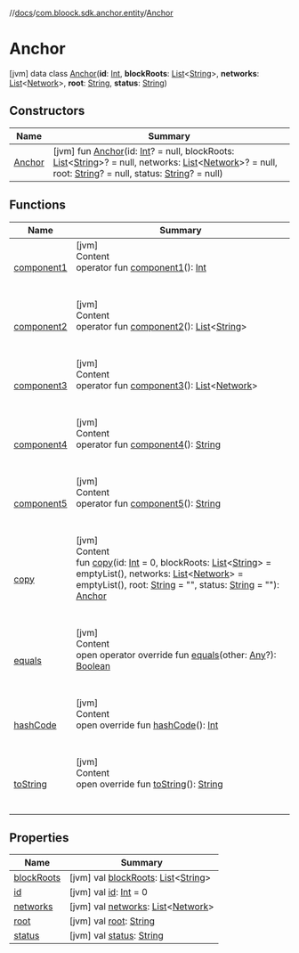 //[docs](../../index.md)/[com.bloock.sdk.anchor.entity](../index.md)/[Anchor](index.md)



# Anchor  
 [jvm] data class [Anchor](index.md)(**id**: [Int](https://kotlinlang.org/api/latest/jvm/stdlib/kotlin/-int/index.html), **blockRoots**: [List](https://kotlinlang.org/api/latest/jvm/stdlib/kotlin.collections/-list/index.html)<[String](https://kotlinlang.org/api/latest/jvm/stdlib/kotlin/-string/index.html)>, **networks**: [List](https://kotlinlang.org/api/latest/jvm/stdlib/kotlin.collections/-list/index.html)<[Network](../-network/index.md)>, **root**: [String](https://kotlinlang.org/api/latest/jvm/stdlib/kotlin/-string/index.html), **status**: [String](https://kotlinlang.org/api/latest/jvm/stdlib/kotlin/-string/index.html))   


## Constructors  
  
|  Name|  Summary| 
|---|---|
| <a name="com.bloock.sdk.anchor.entity/Anchor/Anchor/#kotlin.Int?#kotlin.collections.List[kotlin.String]?#kotlin.collections.List[com.bloock.sdk.anchor.entity.Network]?#kotlin.String?#kotlin.String?/PointingToDeclaration/"></a>[Anchor](-anchor.md)| <a name="com.bloock.sdk.anchor.entity/Anchor/Anchor/#kotlin.Int?#kotlin.collections.List[kotlin.String]?#kotlin.collections.List[com.bloock.sdk.anchor.entity.Network]?#kotlin.String?#kotlin.String?/PointingToDeclaration/"></a> [jvm] fun [Anchor](-anchor.md)(id: [Int](https://kotlinlang.org/api/latest/jvm/stdlib/kotlin/-int/index.html)? = null, blockRoots: [List](https://kotlinlang.org/api/latest/jvm/stdlib/kotlin.collections/-list/index.html)<[String](https://kotlinlang.org/api/latest/jvm/stdlib/kotlin/-string/index.html)>? = null, networks: [List](https://kotlinlang.org/api/latest/jvm/stdlib/kotlin.collections/-list/index.html)<[Network](../-network/index.md)>? = null, root: [String](https://kotlinlang.org/api/latest/jvm/stdlib/kotlin/-string/index.html)? = null, status: [String](https://kotlinlang.org/api/latest/jvm/stdlib/kotlin/-string/index.html)? = null)   <br>


## Functions  
  
|  Name|  Summary| 
|---|---|
| <a name="com.bloock.sdk.anchor.entity/Anchor/component1/#/PointingToDeclaration/"></a>[component1](component1.md)| <a name="com.bloock.sdk.anchor.entity/Anchor/component1/#/PointingToDeclaration/"></a>[jvm]  <br>Content  <br>operator fun [component1](component1.md)(): [Int](https://kotlinlang.org/api/latest/jvm/stdlib/kotlin/-int/index.html)  <br><br><br>
| <a name="com.bloock.sdk.anchor.entity/Anchor/component2/#/PointingToDeclaration/"></a>[component2](component2.md)| <a name="com.bloock.sdk.anchor.entity/Anchor/component2/#/PointingToDeclaration/"></a>[jvm]  <br>Content  <br>operator fun [component2](component2.md)(): [List](https://kotlinlang.org/api/latest/jvm/stdlib/kotlin.collections/-list/index.html)<[String](https://kotlinlang.org/api/latest/jvm/stdlib/kotlin/-string/index.html)>  <br><br><br>
| <a name="com.bloock.sdk.anchor.entity/Anchor/component3/#/PointingToDeclaration/"></a>[component3](component3.md)| <a name="com.bloock.sdk.anchor.entity/Anchor/component3/#/PointingToDeclaration/"></a>[jvm]  <br>Content  <br>operator fun [component3](component3.md)(): [List](https://kotlinlang.org/api/latest/jvm/stdlib/kotlin.collections/-list/index.html)<[Network](../-network/index.md)>  <br><br><br>
| <a name="com.bloock.sdk.anchor.entity/Anchor/component4/#/PointingToDeclaration/"></a>[component4](component4.md)| <a name="com.bloock.sdk.anchor.entity/Anchor/component4/#/PointingToDeclaration/"></a>[jvm]  <br>Content  <br>operator fun [component4](component4.md)(): [String](https://kotlinlang.org/api/latest/jvm/stdlib/kotlin/-string/index.html)  <br><br><br>
| <a name="com.bloock.sdk.anchor.entity/Anchor/component5/#/PointingToDeclaration/"></a>[component5](component5.md)| <a name="com.bloock.sdk.anchor.entity/Anchor/component5/#/PointingToDeclaration/"></a>[jvm]  <br>Content  <br>operator fun [component5](component5.md)(): [String](https://kotlinlang.org/api/latest/jvm/stdlib/kotlin/-string/index.html)  <br><br><br>
| <a name="com.bloock.sdk.anchor.entity/Anchor/copy/#kotlin.Int#kotlin.collections.List[kotlin.String]#kotlin.collections.List[com.bloock.sdk.anchor.entity.Network]#kotlin.String#kotlin.String/PointingToDeclaration/"></a>[copy](copy.md)| <a name="com.bloock.sdk.anchor.entity/Anchor/copy/#kotlin.Int#kotlin.collections.List[kotlin.String]#kotlin.collections.List[com.bloock.sdk.anchor.entity.Network]#kotlin.String#kotlin.String/PointingToDeclaration/"></a>[jvm]  <br>Content  <br>fun [copy](copy.md)(id: [Int](https://kotlinlang.org/api/latest/jvm/stdlib/kotlin/-int/index.html) = 0, blockRoots: [List](https://kotlinlang.org/api/latest/jvm/stdlib/kotlin.collections/-list/index.html)<[String](https://kotlinlang.org/api/latest/jvm/stdlib/kotlin/-string/index.html)> = emptyList(), networks: [List](https://kotlinlang.org/api/latest/jvm/stdlib/kotlin.collections/-list/index.html)<[Network](../-network/index.md)> = emptyList(), root: [String](https://kotlinlang.org/api/latest/jvm/stdlib/kotlin/-string/index.html) = "", status: [String](https://kotlinlang.org/api/latest/jvm/stdlib/kotlin/-string/index.html) = ""): [Anchor](index.md)  <br><br><br>
| <a name="kotlin/Any/equals/#kotlin.Any?/PointingToDeclaration/"></a>[equals](../../com.bloock.sdk.shared.entity.exception/-invalid-argument-exception/index.md#%5Bkotlin%2FAny%2Fequals%2F%23kotlin.Any%3F%2FPointingToDeclaration%2F%5D%2FFunctions%2F-101246078)| <a name="kotlin/Any/equals/#kotlin.Any?/PointingToDeclaration/"></a>[jvm]  <br>Content  <br>open operator override fun [equals](../../com.bloock.sdk.shared.entity.exception/-invalid-argument-exception/index.md#%5Bkotlin%2FAny%2Fequals%2F%23kotlin.Any%3F%2FPointingToDeclaration%2F%5D%2FFunctions%2F-101246078)(other: [Any](https://kotlinlang.org/api/latest/jvm/stdlib/kotlin/-any/index.html)?): [Boolean](https://kotlinlang.org/api/latest/jvm/stdlib/kotlin/-boolean/index.html)  <br><br><br>
| <a name="kotlin/Any/hashCode/#/PointingToDeclaration/"></a>[hashCode](../../com.bloock.sdk.shared.entity.exception/-invalid-argument-exception/index.md#%5Bkotlin%2FAny%2FhashCode%2F%23%2FPointingToDeclaration%2F%5D%2FFunctions%2F-101246078)| <a name="kotlin/Any/hashCode/#/PointingToDeclaration/"></a>[jvm]  <br>Content  <br>open override fun [hashCode](../../com.bloock.sdk.shared.entity.exception/-invalid-argument-exception/index.md#%5Bkotlin%2FAny%2FhashCode%2F%23%2FPointingToDeclaration%2F%5D%2FFunctions%2F-101246078)(): [Int](https://kotlinlang.org/api/latest/jvm/stdlib/kotlin/-int/index.html)  <br><br><br>
| <a name="kotlin/Any/toString/#/PointingToDeclaration/"></a>[toString](../../com.bloock.sdk.shared.entity.exception/-invalid-argument-exception/index.md#%5Bkotlin%2FAny%2FtoString%2F%23%2FPointingToDeclaration%2F%5D%2FFunctions%2F-101246078)| <a name="kotlin/Any/toString/#/PointingToDeclaration/"></a>[jvm]  <br>Content  <br>open override fun [toString](../../com.bloock.sdk.shared.entity.exception/-invalid-argument-exception/index.md#%5Bkotlin%2FAny%2FtoString%2F%23%2FPointingToDeclaration%2F%5D%2FFunctions%2F-101246078)(): [String](https://kotlinlang.org/api/latest/jvm/stdlib/kotlin/-string/index.html)  <br><br><br>


## Properties  
  
|  Name|  Summary| 
|---|---|
| <a name="com.bloock.sdk.anchor.entity/Anchor/blockRoots/#/PointingToDeclaration/"></a>[blockRoots](block-roots.md)| <a name="com.bloock.sdk.anchor.entity/Anchor/blockRoots/#/PointingToDeclaration/"></a> [jvm] val [blockRoots](block-roots.md): [List](https://kotlinlang.org/api/latest/jvm/stdlib/kotlin.collections/-list/index.html)<[String](https://kotlinlang.org/api/latest/jvm/stdlib/kotlin/-string/index.html)>   <br>
| <a name="com.bloock.sdk.anchor.entity/Anchor/id/#/PointingToDeclaration/"></a>[id](id.md)| <a name="com.bloock.sdk.anchor.entity/Anchor/id/#/PointingToDeclaration/"></a> [jvm] val [id](id.md): [Int](https://kotlinlang.org/api/latest/jvm/stdlib/kotlin/-int/index.html) = 0   <br>
| <a name="com.bloock.sdk.anchor.entity/Anchor/networks/#/PointingToDeclaration/"></a>[networks](networks.md)| <a name="com.bloock.sdk.anchor.entity/Anchor/networks/#/PointingToDeclaration/"></a> [jvm] val [networks](networks.md): [List](https://kotlinlang.org/api/latest/jvm/stdlib/kotlin.collections/-list/index.html)<[Network](../-network/index.md)>   <br>
| <a name="com.bloock.sdk.anchor.entity/Anchor/root/#/PointingToDeclaration/"></a>[root](root.md)| <a name="com.bloock.sdk.anchor.entity/Anchor/root/#/PointingToDeclaration/"></a> [jvm] val [root](root.md): [String](https://kotlinlang.org/api/latest/jvm/stdlib/kotlin/-string/index.html)   <br>
| <a name="com.bloock.sdk.anchor.entity/Anchor/status/#/PointingToDeclaration/"></a>[status](status.md)| <a name="com.bloock.sdk.anchor.entity/Anchor/status/#/PointingToDeclaration/"></a> [jvm] val [status](status.md): [String](https://kotlinlang.org/api/latest/jvm/stdlib/kotlin/-string/index.html)   <br>

